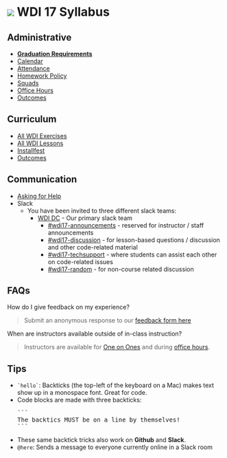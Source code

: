 # ![](https://camo.githubusercontent.com/6ce15b81c1f06d716d753a61f5db22375fa684da/68747470733a2f2f67612d646173682e73332e616d617a6f6e6177732e636f6d2f70726f64756374696f6e2f6173736574732f6c6f676f2d39663838616536633963333837313639306533333238306663663535376633332e706e67) WDI 17 Syllabus

## Administrative

- **[Graduation Requirements](graduation-requirements.md)**
- [Calendar](https://ga-dc.github.io/wdi17/)
- [Attendance](attendance.md)
- [Homework Policy](homework-policy.md)
- [Squads](squads.md)
- [Office Hours](office-hours.md)
- [Outcomes](https://github.com/ga-dc/outcomes)

## Curriculum

- [All WDI Exercises](https://github.com/ga-wdi-exercises/)
- [All WDI Lessons](https://git.generalassemb.ly/ga-wdi-lessons)
- [Installfest](https://github.com/ga-dc/installfest)
- [Outcomes](https://github.com/ga-dc-outcomes)

## Communication

- [Asking for Help](asking-for-help.md)
- Slack
  - You have been invited to three different slack teams:
    - [WDI DC](https://WDI-dc.slack.com) - Our primary slack team
      - [#wdi17-announcements](https://wdi-dc.slack.com/messages/wdi17-announcements/) - reserved for instructor / staff announcements
      - [#wdi17-discussion](https://wdi-dc.slack.com/messages/wdi17-discussion/) - for lesson-based questions / discussion and other code-related material
      - [#wdi17-techsupport](https://wdi-dc.slack.com/messages/wdi17-techsupport/) - where students can assist each other on code-related issues
      - [#wdi17-random](https://wdi-dc.slack.com/messages/wdi17-random/) - for non-course related discussion

## FAQs

How do I give feedback on my experience?

> Submit an anonymous response to our [feedback form here](https://docs.google.com/forms/u/1/d/10uz4L2kuKBrnIeGQmabJtihytdhHseKPksIhv-ItnwQ)

When are instructors available outside of in-class instruction?

> Instructors are available for [One on Ones](one-on-ones.md) and during [office hours](office-hours.md).

## Tips

- <code>&grave;hello&grave;</code>: Backticks (the top-left of the keyboard on a Mac) makes text show up in a monospace font. Great for code.
- Code blocks are made with three backticks:
  <pre>
  &grave;&grave;&grave;
  The backtics MUST be on a line by themselves!
  &grave;&grave;&grave;
  </pre>
- These same backtick tricks also work on **Github** and **Slack**.
- `@here`: Sends a message to everyone currently online in a Slack room
